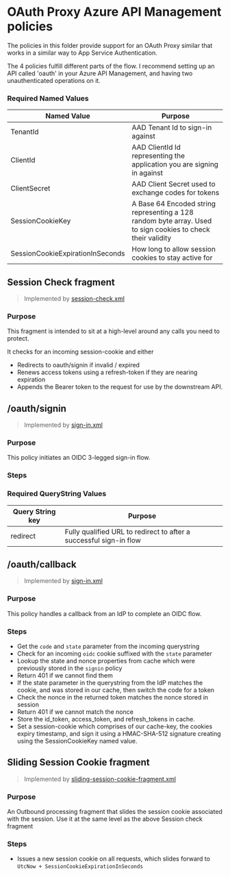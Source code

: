 # OAuth Proxy Azure API Management policies

The policies in this folder provide support for an OAuth Proxy similar that works in a similar way to App Service Authentication.

The 4 policies fulfill different parts of the flow. I recommend setting up an API called 'oauth' in your Azure API Management, and having two unauthenticated operations on it.

### Required Named Values

| Named Value | Purpose |
| -- | -- |
| TenantId | AAD Tenant Id to sign-in against |
| ClientId | AAD ClientId Id representing the application you are signing in against |
| ClientSecret | AAD Client Secret used to exchange codes for tokens |
| SessionCookieKey | A Base 64 Encoded string representing a 128 random byte array. Used to sign cookies to check their validity |
| SessionCookieExpirationInSeconds | How long to allow session cookies to stay active for |


## Session Check fragment
> Implemented by [session-check.xml](./session-check.xml)

### Purpose
This fragment is intended to sit at a high-level around any calls you need to protect.

It checks for an incoming session-cookie and either
 - Redirects to oauth/signin if invalid / expired
 - Renews access tokens using a refresh-token if they are nearing expiration
 - Appends the Bearer token to the request for use by the downstream API.


## /oauth/signin
> Implemented by [sign-in.xml](./sign-in.xml)

### Purpose
This policy initiates an OIDC 3-legged sign-in flow.

### Steps

### Required QueryString Values

| Query String key | Purpose |
| -- | -- |
| redirect | Fully qualified URL to redirect to after a successful sign-in flow |


## /oauth/callback
> Implemented by [sign-in.xml](./sign-in.xml)

### Purpose
This policy handles a callback from an IdP to complete an OIDC flow.

### Steps
- Get the ```code``` and ```state``` parameter from the incoming querystring
- Check for an incoming ```oidc``` cookie suffixed with the ```state``` parameter 
- Lookup the state and nonce properties from cache which were previously stored in the ```signin``` policy
- Return 401 if we cannot find them
- If the state parameter in the querystring from the IdP matches the cookie, and was stored in our cache, then switch the code for a token
- Check the nonce in the returned token matches the nonce stored in session
- Return 401 if we cannot match the nonce
- Store the id_token, access_token, and refresh_tokens in cache.
- Set a session-cookie which comprises of our cache-key, the cookies expiry timestamp, and sign it using a HMAC-SHA-512 signature creating using the SessionCookieKey named value.

## Sliding Session Cookie fragment
> Implemented by [sliding-session-cookie-fragment.xml](sliding-session-cookie-fragment.xml)

### Purpose
An Outbound processing fragment that slides the session cookie associated with the session. Use it at the same level as the above Session check fragment

### Steps
- Issues a new session cookie on all requests, which slides forward to ```UtcNow + SessionCookieExpirationInSeconds```

